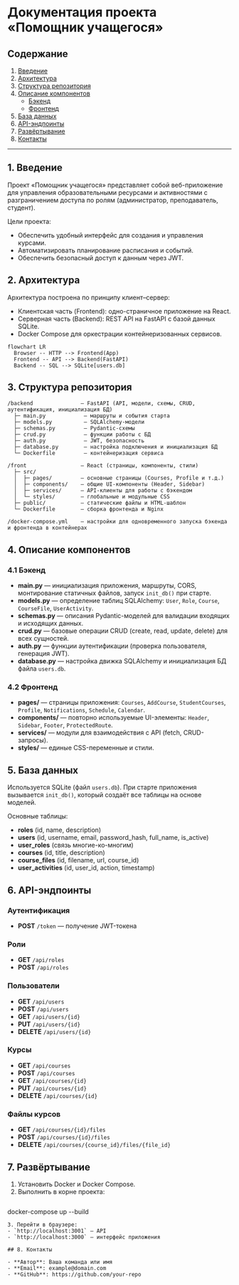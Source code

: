 # Документация проекта «Помощник учащегося»

## Содержание
1. [Введение](#1-введение)
2. [Архитектура](#2-архитектура)
3. [Структура репозитория](#3-структура-репозитория)
4. [Описание компонентов](#4-описание-компонентов)
   - [Бэкенд](#41-бэкенд)
   - [Фронтенд](#42-фронтенд)
5. [База данных](#5-база-данных)
6. [API-эндпоинты](#6-api-эндпоинты)
7. [Развёртывание](#7-развёртывание)
8. [Контакты](#8-контакты)

---

## 1. Введение

Проект «Помощник учащегося» представляет собой веб-приложение для управления образовательными ресурсами и активностями с разграничением доступа по ролям (администратор, преподаватель, студент).

Цели проекта:
- Обеспечить удобный интерфейс для создания и управления курсами.
- Автоматизировать планирование расписания и событий.
- Обеспечить безопасный доступ к данным через JWT.

## 2. Архитектура

Архитектура построена по принципу клиент–сервер:

- Клиентская часть (Frontend): одно-страничное приложение на React.
- Серверная часть (Backend): REST API на FastAPI с базой данных SQLite.
- Docker Compose для оркестрации контейнери­зованных сервисов.

```mermaid
flowchart LR
  Browser -- HTTP --> Frontend(App)
  Frontend -- API --> Backend(FastAPI)
  Backend -- SQL --> SQLite[users.db]
```  

## 3. Структура репозитория

```
/backend               — FastAPI (API, модели, схемы, CRUD, аутентификация, инициализация БД)
  ├─ main.py            — маршруты и события старта
  ├─ models.py          — SQLAlchemy-модели
  ├─ schemas.py         — Pydantic-схемы
  ├─ crud.py            — функции работы с БД
  ├─ auth.py            — JWT, безопасность
  ├─ database.py        — настройка подключения и инициализация БД
  └─ Dockerfile         — контейнеризация сервиса

/front                 — React (страницы, компоненты, стили)
  ├─ src/
  │  ├─ pages/         — основные страницы (Courses, Profile и т.д.)
  │  ├─ components/    — общие UI-компоненты (Header, Sidebar)
  │  ├─ services/      — API-клиенты для работы с бэкендом
  │  └─ styles/        — глобальные и модульные CSS
  ├─ public/           — статические файлы и HTML-шаблон
  └─ Dockerfile        — сборка фронтенда и Nginx

/docker-compose.yml    — настройки для одновременного запуска бэкенда и фронтенда в контейнерах
```

## 4. Описание компонентов

### 4.1 Бэкенд

- **main.py** — инициализация приложения, маршруты, CORS, монтирование статичных файлов, запуск `init_db()` при старте.
- **models.py** — определение таблиц SQLAlchemy: `User`, `Role`, `Course`, `CourseFile`, `UserActivity`.
- **schemas.py** — описания Pydantic-моделей для валидации входящих и исходящих данных.
- **crud.py** — базовые операции CRUD (create, read, update, delete) для всех сущностей.
- **auth.py** — функции аутентификации (проверка пользователя, генерация JWT).
- **database.py** — настройка движка SQLAlchemy и инициализация БД файла `users.db`.

### 4.2 Фронтенд

- **pages/** — страницы приложения: `Courses`, `AddCourse`, `StudentCourses`, `Profile`, `Notifications`, `Schedule`, `Calendar`.
- **components/** — повторно используемые UI-элементы: `Header`, `Sidebar`, `Footer`, `ProtectedRoute`.
- **services/** — модули для взаимодействия с API (fetch, CRUD-запросы).
- **styles/** — единые CSS-переменные и стили.

## 5. База данных

Используется SQLite (файл `users.db`). При старте приложения вызывается `init_db()`, который создаёт все таблицы на основе моделей.

Основные таблицы:
- **roles** (id, name, description)
- **users** (id, username, email, password_hash, full_name, is_active)
- **user_roles** (связь многие-ко-многим)
- **courses** (id, title, description)
- **course_files** (id, filename, url, course_id)
- **user_activities** (id, user_id, action, timestamp)

## 6. API-эндпоинты

### Аутентификация
- **POST** `/token` — получение JWT-токена

### Роли
- **GET** `/api/roles`
- **POST** `/api/roles`

### Пользователи
- **GET** `/api/users`
- **POST** `/api/users`
- **GET** `/api/users/{id}`
- **PUT** `/api/users/{id}`
- **DELETE** `/api/users/{id}`

### Курсы
- **GET** `/api/courses`
- **POST** `/api/courses`
- **GET** `/api/courses/{id}`
- **PUT** `/api/courses/{id}`
- **DELETE** `/api/courses/{id}`

### Файлы курсов
- **GET** `/api/courses/{id}/files`
- **POST** `/api/courses/{id}/files`
- **DELETE** `/api/courses/{course_id}/files/{file_id}`

## 7. Развёртывание

1. Установить Docker и Docker Compose.
2. Выполнить в корне проекта:
   ```bash
docker-compose up --build
   ```
3. Перейти в браузере:
   - `http://localhost:3001` — API
   - `http://localhost:3000` — интерфейс приложения

## 8. Контакты

- **Автор**: Ваша команда или имя
- **Email**: example@domain.com
- **GitHub**: https://github.com/your-repo 